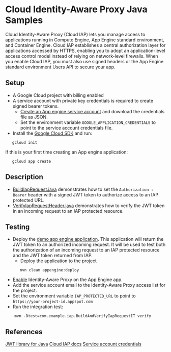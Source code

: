 # Cloud Identity-Aware Proxy Java Samples
Cloud Identity-Aware Proxy (Cloud IAP) lets you manage access to applications running in Compute Engine, App Engine standard environment, and Container Engine. Cloud IAP establishes a central authorization layer for applications accessed by HTTPS, enabling you to adopt an application-level access control model instead of relying on network-level firewalls. When you enable Cloud IAP, you must also use signed headers or the App Engine standard environment Users API to secure your app.

## Setup
- A Google Cloud project with billing enabled
- A service account with private key credentials is required to create signed bearer tokens.
  - [Create an App engine service account](https://cloud.google.com/docs/authentication#getting_credentials_for_server-centric_flow) and download the credentials file as JSON.
  - Set the environment variable `GOOGLE_APPLICATION_CREDENTIALS` to point to the service account credentials file.
- Install the [Google Cloud SDK](https://cloud.google.com/sdk/) and run:
```
   gcloud init
```
  If this is your first time creating an App engine application:
```
   gcloud app create
```

## Description
- [BuildIapRequest.java](src/main/java/com/example/iap/BuildIapRequest.java) demonstrates how to set the
`Authorization : Bearer` header with a signed JWT token to authorize access to an IAP protected URL.
- [VerifyIapRequestHeader.java](src/main/java/com/example/iap/VerifyIapRequestHeader.java) demonstrates how to
verify the JWT token in an incoming request to an IAP protected resource.

## Testing
- Deploy the [demo app engine application](../appengine/iap/README.md). This application will return the JWT token to an authorized incoming request.
It will be used to test both the authorization of an incoming request to an IAP protected resource and the JWT token returned from IAP.
    -  Deploy the application to the project
    ```
       mvn clean appengine:deploy
    ```
- [Enable](https://cloud.google.com/iap/docs/app-engine-quickstart) Identity-Aware Proxy on the App Engine app.
- Add the service account email to the Identity-Aware Proxy access list for the project.
- Set the environment variable `IAP_PROTECTED_URL` to point to `https://your-project-id.appspot.com`
- Run the integration test:
```
    mvn -Dtest=com.example.iap.BuildAndVerifyIapRequestIT verify
```

## References
[JWT library for Java](https://github.com/auth0/java-jwt)
[Cloud IAP docs](https://cloud.google.com/iap/docs/)
[Service account credentials](https://cloud.google.com/docs/authentication#getting_credentials_for_server-centric_flow)
